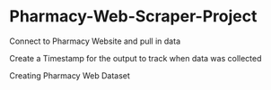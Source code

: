 # Pharmacy-Web-Scraper-Project

Connect to Pharmacy Website and pull in data

Create a Timestamp for the output to track when data was collected

Creating Pharmacy Web Dataset

